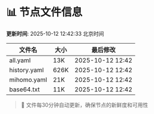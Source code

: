 # 📊 节点文件信息

**更新时间**: 2025-10-12 12:42:33 北京时间

| 文件名 | 大小 | 最后修改 |
|--------|------|----------|
| all.yaml | 13K | 2025-10-12 12:42 |
| history.yaml | 626K | 2025-10-12 12:42 |
| mihomo.yaml | 21K | 2025-10-12 12:42 |
| base64.txt | 11K | 2025-10-12 12:42 |

> 🔄 文件每30分钟自动更新，确保节点的新鲜度和可用性
